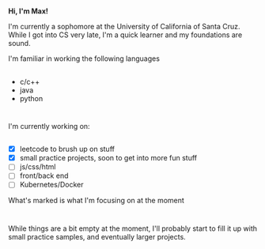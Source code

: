 # 
**Hi, I'm Max!** 

I'm currently a sophomore at the University of California of Santa Cruz. While I got into CS very late, I'm a quick learner and my foundations are sound. 

I'm familiar in working the following languages
##
- c/c++
- java
- python
#
I'm currently working on: 
##
- [x] leetcode to brush up on stuff
- [x] small practice projects, soon to get into more fun stuff
- [ ] js/css/html
- [ ] front/back end
- [ ] Kubernetes/Docker

What's marked is what I'm focusing on at the moment

#
While things are a bit empty at the moment, I'll probably start to fill it up with small practice samples, and eventually larger projects.
